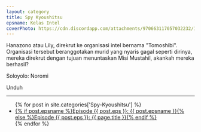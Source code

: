 ```yaml
---
layout: category
title: Spy Kyoushitsu
epsname: Kelas Intel
coverPhoto: https://cdn.discordapp.com/attachments/970663117057032232/1061182688544964658/mpv-shot0182.jpg
---
```


Hanazono atau Lily, direkrut ke organisasi intel bernama "Tomoshibi". Organisasi tersebut beranggotakan murid yang nyaris gagal seperti dirinya, mereka direkrut dengan tujuan menuntaskan Misi Mustahil, akankah mereka berhasil?

Soloyolo: Noromi

Unduh

---
  <ul>
    {% for post in site.categories['Spy-Kyoushitsu'] %}
  <li><a href="{{ site.baseurl }}{{ post.url }}">{% if post.epsname %}Episode {{ post.eps }}: {{ post.epsname }}{% else %}Episode {{ post.eps }}: {{ page.title }}{% endif %}</a></li>
  {% endfor %}
  </ul>